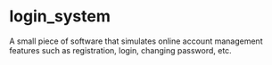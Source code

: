 # login_system
A small piece of software that simulates online account management features such as registration, login, changing password, etc.
